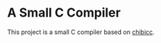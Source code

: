 # A Small C Compiler
This project is a small C compiler based on [chibicc](https://github.com/rui314/chibicc). 